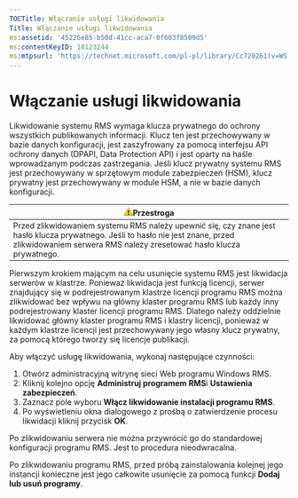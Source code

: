 ```yaml
---
TOCTitle: Włączanie usługi likwidowania
Title: Włączanie usługi likwidowania
ms:assetid: '45226e85-b50d-41cc-aca7-0f603f8509d5'
ms:contentKeyID: 18123244
ms:mtpsurl: 'https://technet.microsoft.com/pl-pl/library/Cc720261(v=WS.10)'
---
```


Włączanie usługi likwidowania
=============================

Likwidowanie systemu RMS wymaga klucza prywatnego do ochrony wszystkich publikowanych informacji. Klucz ten jest przechowywany w bazie danych konfiguracji, jest zaszyfrowany za pomocą interfejsu API ochrony danych (DPAPI, Data Protection API) i jest oparty na haśle wprowadzanym podczas zastrzegania. Jeśli klucz prywatny systemu RMS jest przechowywany w sprzętowym module zabezpieczeń (HSM), klucz prywatny jest przechowywany w module HSM, a nie w bazie danych konfiguracji.

| ![](images/Cc720261.Caution(WS.10).gif)Przestroga                                                                                                                          |
|---------------------------------------------------------------------------------------------------------------------------------------------------------------------------------------------------------|
| Przed zlikwidowaniem systemu RMS należy upewnić się, czy znane jest hasło klucza prywatnego. Jeśli to hasło nie jest znane, przed zlikwidowaniem serwera RMS należy zresetować hasło klucza prywatnego. |

Pierwszym krokiem mającym na celu usunięcie systemu RMS jest likwidacja serwerów w klastrze. Ponieważ likwidacja jest funkcją licencji, serwer znajdujący się w podrejestrowanym klastrze licencji programu RMS można zlikwidować bez wpływu na główny klaster programu RMS lub każdy inny podrejestrowany klaster licencji programu RMS. Dlatego należy oddzielnie likwidować główny klaster programu RMS i klastry licencji, ponieważ w każdym klastrze licencji jest przechowywany jego własny klucz prywatny, za pomocą którego tworzy się licencje publikacji.

Aby włączyć usługę likwidowania, wykonaj następujące czynności:

1.  Otwórz administracyjną witrynę sieci Web programu Windows RMS.
2.  Kliknij kolejno opcję **Administruj programem RMS**i **Ustawienia zabezpieczeń**.
3.  Zaznacz pole wyboru **Włącz likwidowanie instalacji programu RMS**.
4.  Po wyświetleniu okna dialogowego z prośbą o zatwierdzenie procesu likwidacji kliknij przycisk **OK**.

Po zlikwidowaniu serwera nie można przywrócić go do standardowej konfiguracji programu RMS. Jest to procedura nieodwracalna.

Po zlikwidowaniu programu RMS, przed próbą zainstalowania kolejnej jego instancji konieczne jest jego całkowite usunięcie za pomocą funkcji **Dodaj lub usuń programy**.

